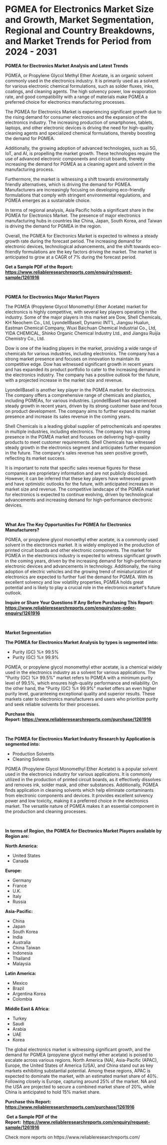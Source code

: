 <p><h1>PGMEA for Electronics Market Size and Growth, Market Segmentation, Regional and Country Breakdowns, and Market Trends for Period from 2024 -  2031</h1></p><p><strong>PGMEA for Electronics Market Analysis and Latest Trends</strong></p>
<p><p>PGMEA, or Propylene Glycol Methyl Ether Acetate, is an organic solvent commonly used in the electronics industry. It is primarily used as a solvent for various electronic chemical formulations, such as solder fluxes, inks, coatings, and cleaning agents. The high solvency power, low evaporation rate, and good compatibility with a range of materials make PGMEA a preferred choice for electronics manufacturing processes.</p><p>The PGMEA for Electronics Market is experiencing significant growth due to the rising demand for consumer electronics and the expansion of the electronics industry. The increasing production of smartphones, tablets, laptops, and other electronic devices is driving the need for high-quality cleaning agents and specialized chemical formulations, thereby boosting the demand for PGMEA.</p><p>Additionally, the growing adoption of advanced technologies, such as 5G, IoT, and AI, is propelling the market growth. These technologies require the use of advanced electronic components and circuit boards, thereby increasing the demand for PGMEA as a cleaning agent and solvent in the manufacturing process.</p><p>Furthermore, the market is witnessing a shift towards environmentally friendly alternatives, which is driving the demand for PGMEA. Manufacturers are increasingly focusing on developing eco-friendly formulations that comply with stringent environmental regulations, and PGMEA emerges as a sustainable choice.</p><p>In terms of regional analysis, Asia Pacific holds a significant share in the PGMEA for Electronics Market. The presence of major electronics manufacturing hubs in countries like China, Japan, South Korea, and Taiwan is driving the demand for PGMEA in the region.</p><p>Overall, the PGMEA for Electronics Market is expected to witness a steady growth rate during the forecast period. The increasing demand for electronic devices, technological advancements, and the shift towards eco-friendly formulations are the key factors driving the market. The market is anticipated to grow at a CAGR of 7% during the forecast period.</p></p>
<p><strong>Get a Sample PDF of the Report:&nbsp; <a href="https://www.reliableresearchreports.com/enquiry/request-sample/1261916">https://www.reliableresearchreports.com/enquiry/request-sample/1261916</a></strong></p>
<p>&nbsp;</p>
<p><strong>PGMEA for Electronics Major Market Players</strong></p>
<p><p>The PGMEA (Propylene Glycol Monomethyl Ether Acetate) market for electronics is highly competitive, with several key players operating in the industry. Some of the major players in this market are Dow, Shell Chemicals, KH Neochem Co., Ltd, LyondellBasell, Dynamic INT’L, Jiangsu Hualun, Eastman Chemical Company, Wuxi Baichuan Chemical Industrial Co., Ltd, YIDA CHEMICAL, Shinko Organic Chemical Industry Ltd., and Jiangsu Ruijia Chemistry Co., Ltd.</p><p>Dow is one of the leading players in the market, providing a wide range of chemicals for various industries, including electronics. The company has a strong market presence and focuses on innovation to maintain its competitive edge. Dow has witnessed significant growth in recent years and has expanded its product portfolio to cater to the increasing demand in the electronics industry. The company has a positive outlook for the future, with a projected increase in the market size and revenue.</p><p>LyondellBasell is another key player in the PGMEA market for electronics. The company offers a comprehensive range of chemicals and plastics, including PGMEAs, for various industries. LyondellBasell has experienced steady growth in recent years, driven by its strong customer base and focus on product development. The company aims to further expand its market presence and increase its sales revenue in the coming years.</p><p>Shell Chemicals is a leading global supplier of petrochemicals and operates in multiple industries, including electronics. The company has a strong presence in the PGMEA market and focuses on delivering high-quality products to meet customer requirements. Shell Chemicals has witnessed steady growth in the electronics segment and anticipates further expansion in the future. The company's sales revenue has seen positive growth, reflecting its market success.</p><p>It is important to note that specific sales revenue figures for these companies are proprietary information and are not publicly disclosed. However, it can be inferred that these key players have witnessed growth and have optimistic outlooks for the future, with anticipated increases in market size and revenue. The competitive landscape of the PGMEA market for electronics is expected to continue evolving, driven by technological advancements and increasing demand for high-performance electronic devices.</p></p>
<p>&nbsp;</p>
<p><strong>What Are The Key Opportunities For PGMEA for Electronics Manufacturers?</strong></p>
<p><p>PGMEA, or propylene glycol monoethyl ether acetate, is a commonly used solvent in the electronics market. It is widely employed in the production of printed circuit boards and other electronic components. The market for PGMEA in the electronics industry is expected to witness significant growth in the coming years, driven by the increasing demand for high-performance electronic devices and advancements in technology. Additionally, the rising adoption of electric vehicles and the growing trend of miniaturization of electronics are expected to further fuel the demand for PGMEA. With its excellent solvency and low volatility properties, PGMEA holds great potential and is likely to play a crucial role in the electronics market's future outlook.</p></p>
<p><strong>Inquire or Share Your Questions If Any Before Purchasing This Report: <a href="https://www.reliableresearchreports.com/enquiry/pre-order-enquiry/1261916">https://www.reliableresearchreports.com/enquiry/pre-order-enquiry/1261916</a></strong></p>
<p>&nbsp;</p>
<p><strong>Market Segmentation</strong></p>
<p><strong>The PGMEA for Electronics Market Analysis by types is segmented into:</strong></p>
<p><ul><li>Purity (GC) %≥ 99.5%</li><li>Purity (GC) %≥ 99.9%</li></ul></p>
<p><p>PGMEA, or propylene glycol monomethyl ether acetate, is a chemical widely used in the electronics industry as a solvent for various applications. The "Purity (GC) %≥ 99.5%" market refers to PGMEA with a minimum purity level of 99.5%, which ensures high-quality performance and reliability. On the other hand, the "Purity (GC) %≥ 99.9%" market offers an even higher purity level, guaranteeing exceptional quality and superior results. These markets cater to electronics manufacturers and users who prioritize purity and seek reliable solvents for their processes.</p></p>
<p><strong>Purchase this Report:&nbsp;<a href="https://www.reliableresearchreports.com/purchase/1261916">https://www.reliableresearchreports.com/purchase/1261916</a></strong></p>
<p>&nbsp;</p>
<p><strong>The PGMEA for Electronics Market Industry Research by Application is segmented into:</strong></p>
<p><ul><li>Production Solvents</li><li>Cleaning Solvents</li></ul></p>
<p><p>PGMEA (Propylene Glycol Monomethyl Ether Acetate) is a popular solvent used in the electronics industry for various applications. It is commonly utilized in the production of printed circuit boards, as it effectively dissolves and removes ink, solder mask, and other substances. Additionally, PGMEA finds application in cleaning solvents which help eliminate contaminants from electronic components and devices. It provides excellent solvency power and low toxicity, making it a preferred choice in the electronics market. The versatile nature of PGMEA makes it an essential component in the production and cleaning processes.</p></p>
<p>&nbsp;</p>
<p><strong>In terms of Region, the PGMEA for Electronics Market Players available by Region are:</strong></p>
<p>
    <p> <strong> North America: </strong>
        <ul>
            <li>United States</li>
            <li>Canada</li>
        </ul>
        </p> 
    <p> <strong> Europe: </strong>
        <ul>
            <li>Germany</li>
            <li>France</li>
            <li>U.K.</li>
            <li>Italy</li>
            <li>Russia</li>
        </ul>
        </p> 
    <p> <strong> Asia-Pacific: </strong>
        <ul>
            <li>China</li>
            <li>Japan</li>
            <li>South Korea</li>
            <li>India</li>
            <li>Australia</li>
            <li>China Taiwan</li>
            <li>Indonesia</li>
            <li>Thailand</li>
            <li>Malaysia</li>
        </ul>
        </p> 
    <p> <strong> Latin America: </strong>
        <ul>
            <li>Mexico</li>
            <li>Brazil</li>
            <li>Argentina Korea</li>
            <li>Colombia</li>
        </ul>
        </p> 
    <p> <strong> Middle East & Africa: </strong>
        <ul>
            <li>Turkey</li>
            <li>Saudi</li>
            <li>Arabia</li>
            <li>UAE</li>
            <li>Korea</li>
        </ul>
    </p>
    </p>
<p><p>The global electronics market is witnessing significant growth, and the demand for PGMEA (propylene glycol methyl ether acetate) is poised to escalate across various regions. North America (NA), Asia-Pacific (APAC), Europe, the United States of America (USA), and China stand out as key markets exhibiting substantial potential. Among these regions, APAC is expected to dominate the market, with an estimated market share of 40%. Following closely is Europe, capturing around 25% of the market. NA and the USA are projected to secure a combined market share of 20%, while China is anticipated to hold 15% market share.</p></p>
<p><strong>Purchase this Report: <a href="https://www.reliableresearchreports.com/purchase/1261916">https://www.reliableresearchreports.com/purchase/1261916</a></strong></p>
<p>&nbsp;<strong>Get a Sample PDF of the Report:&nbsp;&nbsp;<a href="https://www.reliableresearchreports.com/enquiry/request-sample/1261916">https://www.reliableresearchreports.com/enquiry/request-sample/1261916</a></strong></p>
<p><strong></strong></p>
<p>Check more reports on https://www.reliableresearchreports.com/</p>